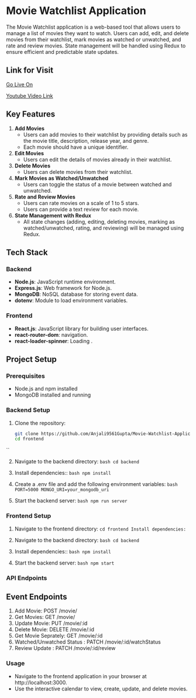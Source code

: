 # Movie Watchlist Application 


The Movie Watchlist application is a web-based tool that allows users to manage a list of movies they want to watch. Users can add, edit, and delete movies from their watchlist, mark movies as watched or unwatched, and rate and review movies. State management will be handled using Redux to ensure efficient and predictable state updates.

## Link for Visit

[Go Live On](https://movie-watchlist-application-invact.vercel.app/)

[Youtube Video Link]()

## Key Features

1. **Add Movies**
    - Users can add movies to their watchlist by providing details such as the movie title, description, release year, and genre.
    - Each movie should have a unique identifier.
2. **Edit Movies**
    - Users can edit the details of movies already in their watchlist.
3. **Delete Movies**
    - Users can delete movies from their watchlist.
4. **Mark Movies as Watched/Unwatched**
    - Users can toggle the status of a movie between watched and unwatched.
5. **Rate and Review Movies**
    - Users can rate movies on a scale of 1 to 5 stars.
    - Users can provide a text review for each movie.
6. **State Management with Redux**
    - All state changes (adding, editing, deleting movies, marking as watched/unwatched, rating, and reviewing) will be managed using Redux.


## Tech Stack

### Backend

- **Node.js**: JavaScript runtime environment.
- **Express.js**: Web framework for Node.js.
- **MongoDB**: NoSQL database for storing event data.
- **dotenv**: Module to load environment variables.

### Frontend

- **React.js**: JavaScript library for building user interfaces.
- **react-router-dom**: navigation.
- **react-loader-spinner**: Loading .

## Project Setup

### Prerequisites

- Node.js and npm installed
- MongoDB installed and running

### Backend Setup

1. Clone the repository:
   ``` bash
   git clone https://github.com/Anjali9561Gupta/Movie-Watchlist-Application-Invact.git
   cd frontend
  ``
  
2. Navigate to the backend directory:
   `` bash
      cd backend
   ``

3. Install dependencies::
   `` bash
      npm install
   ``
   
4. Create a .env file and add the following environment variables:
  `` bash
      PORT=5000
      MONGO_URI=your_mongodb_uri
   ``
5. Start the backend server:
    `` bash
      npm run server
   ``
   
### Frontend Setup

1. Navigate to the frontend directory:
  ``
  cd frontend
  Install dependencies:
  ``

2. Navigate to the backend directory:
   `` bash
      cd backend
   ``
   
3. Install dependencies::
   `` bash
      npm install
   ``

4. Start the backend server:
    `` bash
      npm start
   ``

### API Endpoints
## Event Endpoints
1. Add Movie: POST /movie/
2. Get Movies: GET /movie/
3. Update Movie: PUT /movie/:id
4. Delete Movie: DELETE /movie/:id
5. Get Movie Seprately: GET /movie/:id
6. Watched/Unwatched Status : PATCH /movie/:id/watchStatus
7. Review Update : PATCH /movie/:id/review


### Usage
- Navigate to the frontend application in your browser at http://localhost:3000.
- Use the interactive calendar to view, create, update, and delete movies.


